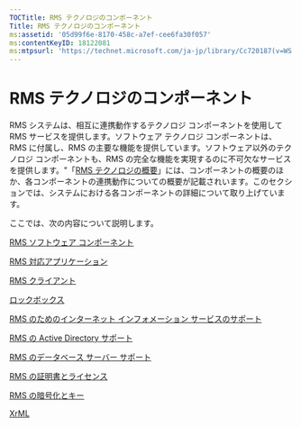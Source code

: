 ```yaml
---
TOCTitle: RMS テクノロジのコンポーネント
Title: RMS テクノロジのコンポーネント
ms:assetid: '05d99f6e-8170-458c-a7ef-cee6fa30f057'
ms:contentKeyID: 18122081
ms:mtpsurl: 'https://technet.microsoft.com/ja-jp/library/Cc720187(v=WS.10)'
---
```


RMS テクノロジのコンポーネント
==============================

RMS システムは、相互に連携動作するテクノロジ コンポーネントを使用して RMS サービスを提供します。ソフトウェア テクノロジ コンポーネントは、RMS に付属し、RMS の主要な機能を提供しています。ソフトウェア以外のテクノロジ コンポーネントも、RMS の完全な機能を実現するのに不可欠なサービスを提供します。"「[RMS テクノロジの概要](https://technet.microsoft.com/eb48c3de-e038-4fcb-a091-b67ea4fe0dc7)」には、コンポーネントの概要のほか、各コンポーネントの連携動作についての概要が記載されいます。このセクションでは、システムにおける各コンポーネントの詳細について取り上げています。

ここでは、次の内容について説明します。

[RMS ソフトウェア コンポーネント](https://technet.microsoft.com/e38a840e-f390-48fd-8354-50108a64f5ca)

[RMS 対応アプリケーション](https://technet.microsoft.com/30bb5565-81d3-43d9-a64d-cf0c5b990712)

[RMS クライアント](https://technet.microsoft.com/03294fa2-8350-430d-b4b0-03d5169937c2)

[ロックボックス](https://technet.microsoft.com/820d398d-a09c-434b-9911-449feecec655)

[RMS のためのインターネット インフォメーション サービスのサポート](https://technet.microsoft.com/bd4dc69f-1e4e-4e95-9ae2-c925d8a14d4c)

[RMS の Active Directory サポート](https://technet.microsoft.com/9589127d-19b3-44f1-b7a1-01992e78218a)

[RMS のデータベース サーバー サポート](https://technet.microsoft.com/c9844783-e6c4-49b4-8e7f-0f0377143b44)

[RMS の証明書とライセンス](https://technet.microsoft.com/91916ecb-9e5d-49e8-ab65-ef2c56339b83)

[RMS の暗号化とキー](https://technet.microsoft.com/6ed69817-dab0-4845-b2a4-74203f95f7cf)

[XrML](https://technet.microsoft.com/eac518b8-c040-4618-94a1-4353500c355c)
